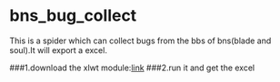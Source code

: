bns_bug_collect
===============

This is a spider which can collect bugs from the bbs of bns(blade and soul).It will export a excel.

###1.download the xlwt module:[link](https://pypi.python.org/pypi/xlwt/)
###2.run it and get the excel
